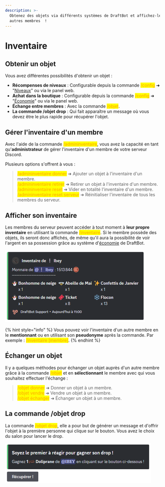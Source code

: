```yaml
---
description: >-
  Obtenez des objets via différents systèmes de DraftBot et affichez-les aux
  autres membres  !
---
```


# Inventaire

## Obtenir un objet

Vous avez différentes possibilités d'obtenir un objet :

- **Récompenses de niveaux** : Configurable depuis la commande <mark style="color:orange;">/config</mark> ➜ "[Niveaux](https://docs.draftbot.fr/modules/niveaux)" ou via le panel web.
- **Achat dans la boutique** : Configurable depuis la commande <mark style="color:orange;">/config</mark> ➜ "[Économie](https://docs.draftbot.fr/modules/economie)" ou via le panel web.
- **Échange entre membres** : Avec la commande <mark style="color:orange;">/objet</mark>.
- **La commande /objet drop** : Qui fait apparaître un message où vous devez être le plus rapide pour récupérer l'objet.

## Gérer l'inventaire d'un membre

Avec l'aide de la commande <mark style="color:orange;">/admininventaire</mark>, vous avez la capacité en tant qu'**administrateur** de gérer l'inventaire d'un membre de votre serveur Discord.

Plusieurs options s'offrent à vous :

> <mark style="color:orange;">/admininventaire donner</mark> ➜ Ajouter un objet à l'inventaire d'un membre.\
<mark style="color:orange;">/admininventaire retirer</mark> ➜ Retirer un objet à l'inventaire d'un membre.\
<mark style="color:orange;">/admininventaire reset</mark> ➜ Vider en totalité l'inventaire d'un membre.\
<mark style="color:orange;">/admininventaire reset serveur</mark> ➜ Réinitialiser l'inventaire de tous les membres du serveur.

## Afficher son inventaire

Les membres du serveur peuvent accéder à tout moment à **leur propre inventaire** en utilisant la commande <mark style="color:orange;">/inventaire</mark>. Si le membre possède des objets, ils seront donc affichés, de même qu'il aura la possibilité de voir l'argent en sa possession grâce au système d'[économie](https://docs.draftbot.fr/modules/economie) de DraftBot.

![Aperçu de l'inventaire d'un membre](../.gitbook/assets/inventory/inventory.png)

{% hint style="info" %}
Vous pouvez voir l'inventaire d'un autre membre en le **mentionnant** ou en utilisant son **pseudonyme** après la commande. Par exemple : <mark style="color:orange;">/inventaire [membre]</mark>.
{% endhint %}

## Échanger un objet

Il y a quelques méthodes pour échanger un objet auprès d'un autre membre grâce à la commande <mark style="color:orange;">/objet</mark> et en **sélectionnant** le membre avec qui vous souhaitez effectuer l'échange :

> <mark style="color:orange;">/objet donner</mark> ➜ Donner un objet à un membre.\
<mark style="color:orange;">/objet vendre</mark> ➜ Vendre un objet à un membre.\
<mark style="color:orange;">/objet échanger</mark> ➜ Échanger un objet à un membre.

## La commande /objet drop

La commande <mark style="color:orange;">/objet drop</mark>, elle a pour but de générer un message et d'offrir l'objet à la première personne qui clique sur le bouton. Vous avez le choix du salon pour lancer le drop.

![Aperçu de la commande](../.gitbook/assets/inventory/dropitem.png)